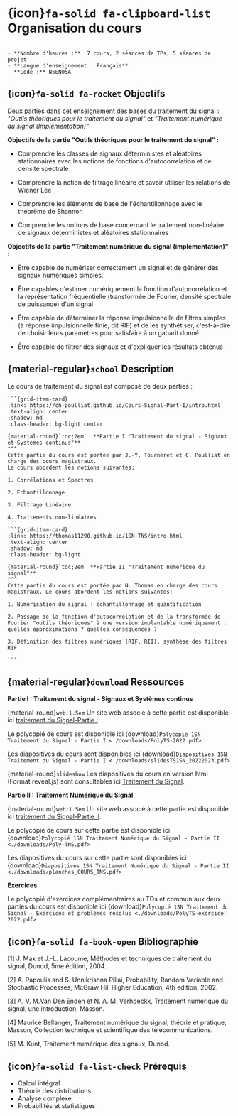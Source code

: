 # {icon}`fa-solid fa-clipboard-list` Organisation du cours

```{admonition} En bref

- **Nombre d'heures :**  7 cours, 2 séances de TPs, 5 séances de projet
- **Langue d'enseignement : Français**
- **Code :** N5EN05A
```

## {icon}`fa-solid fa-rocket` Objectifs
Deux parties dans cet enseignement des bases du traitement du  signal : *"Outils théoriques pour le traitement du signal"* et *"Traitement numérique du signal (Implémentation)"*

 

**Objectifs de la partie "Outils théoriques pour le traitement du signal" :**

- Comprendre les classes de signaux déterministes et aléatoires stationnaires avec les notions de fonctions d'autocorrelation et de densité spectrale

- Comprendre la notion de filtrage linéaire et savoir utiliser les relations de Wiener Lee

- Comprendre les éléments de base de l'échantillonnage avec le théorème de Shannon

- Comprendre les notions de base concernant le traitement non-linéaire de signaux déterministes et aléatoires stationnaires

 

 **Objectifs de la partie "Traitement numérique du signal (implémentation)" :**

- Être capable de numériser correctement un signal et de générer des signaux numériques simples,

- Être capables d'estimer numériquement la fonction d'autocorrélation et la représentation fréquentielle (transformée de Fourier, densité spectrale de puissance) d'un signal

- Être capable de déterminer la réponse impulsionnelle de filtres simples (à réponse impulsionnelle finie, dit RIF) et de les synthétiser, c'est-à-dire de choisir leurs paramètres pour satisfaire à un gabarit donné

- Être capable de filtrer des signaux et d'expliquer les résultats obtenus

 

## {material-regular}`school` Description

Le cours de traitement du signal est composé de deux parties :

````{grid} 2
```{grid-item-card} 
:link: https://ch-poulliat.github.io/Cours-Signal-Part-I/intro.html
:text-align: center 
:shadow: md 
:class-header: bg-light center

{material-round}`toc;2em`  **Partie I "Traitement du signal - Signaux et Systèmes continus"**
^^^
Cette partie du cours est portée par J.-Y. Tourneret et C. Poulliat en charge des cours magistraux. 
Le cours abordent les notions suivantes:

1. Corrélations et Spectres

2. Echantillonnage

3. Filtrage Linéaire 

4. Traitements non-linéaires
```
```{grid-item-card} 
:link: https://thomas11290.github.io/1SN-TNS/intro.html
:text-align: center 
:shadow: md 
:class-header: bg-light

{material-round}`toc;2em` **Partie II "Traitement numérique du signal"**
^^^
Cette partie du cours est portée par N. Thomas en charge des cours magistraux. Le cours abordent les notions suivantes:

1. Numérisation du signal : échantillonnage et quantification

2. Passage de la fonction d'autocorrélation et de la transformée de Fourier "outils théoriques" à une version implantable numériquement : quelles approximations ? quelles conséquences ?

3. Définition des filtres numériques (RIF, RII), synthèse des filtres RIF

```
````

## {material-regular}`download` Ressources

**Partie I : Traitement du signal - Signaux et Systèmes continus**

{material-round}`web;1.5em` Un site web associé à cette partie est disponible ici [traitement du Signal-Partie I](https://ch-poulliat.github.io/Cours-Signal-Part-I/intro.html).

<i class="fas fa-file-pdf" style="color: red;"></i> Le polycopié de cours est disponible ici  {download}`Polycopié 1SN Traitement du Signal - Partie I <./downloads/PolyTS-2022.pdf>`

<i class="fas fa-file-pdf" style="color: red;"></i> Les diapositives du cours sont disponibles ici   {download}`Diapositives 1SN Traitement du Signal - Partie I <./downloads/slidesTS1SN_20222023.pdf>`

{material-round}`slideshow` Les diapositives du cours en version html (Format reveal.js) sont consultables ici <a href="https://ch-poulliat.github.io/Cours-Signal-Part-I/slides/Slides.html"> Traitement du Signal</a>.

**Partie II : Traitement Numérique du Signal**

{material-round}`web;1.5em` Un site web associé à cette partie est disponible ici [traitement du Signal-Partie II](https://thomas11290.github.io/1SN-TNS/intro.html).

<i class="fas fa-file-pdf" style="color: red;"></i> Le polycopié de cours sur cette partie est disponible ici {download}`Polycopié 1SN Traitement Numérique du Signal - Partie II <./downloads/Poly-TNS.pdf>`

<i class="fas fa-file-pdf" style="color: red;"></i> Les diapositives du cours sur cette partie sont disponibles ici {download}`Diapositives 1SN Traitement Numérique du Signal - Partie II <./downloads/planches_COURS_TNS.pdf>`

**Exercices**

<i class="fas fa-file-pdf" style="color: red;"></i> Le polycopié d'exercices complémentraires au TDs et commun aux deux parties du cours est disponible ici  {download}`Polycopié 1SN Traitement du Signal - Exercices et problèmes résolus <./downloads/PolyTS-exercice-2022.pdf>`


## {icon}`fa-solid fa-book-open` Bibliographie

[1] J. Max et J.-L. Lacoume, Méthodes et techniques de traitement du signal, Dunod, 5me édition, 2004.

[2] A. Papoulis and S. Unnikrishna Pillai, Probability, Random Variable and Stochastic Processes, McGraw Hill Higher Education, 4th edition, 2002.

[3] A. V. M.Van Den Enden et N. A. M. Verhoeckx, Traitement numérique du signal, une introduction, Masson.

[4] Maurice Bellanger, Traitement numérique du signal, théorie et pratique, Masson, Collection technique et scientifique des télécommunications.

[5] M. Kunt, Traitement numérique des signaux, Dunod.

## {icon}`fa-solid fa-list-check` Prérequis

- Calcul intégral
- Théorie des distributions
- Analyse complexe
- Probabilités et statistiques

